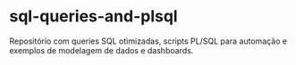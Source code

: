# sql-queries-and-plsql
Repositório com queries SQL otimizadas, scripts PL/SQL para automação e exemplos de modelagem de dados e dashboards.
